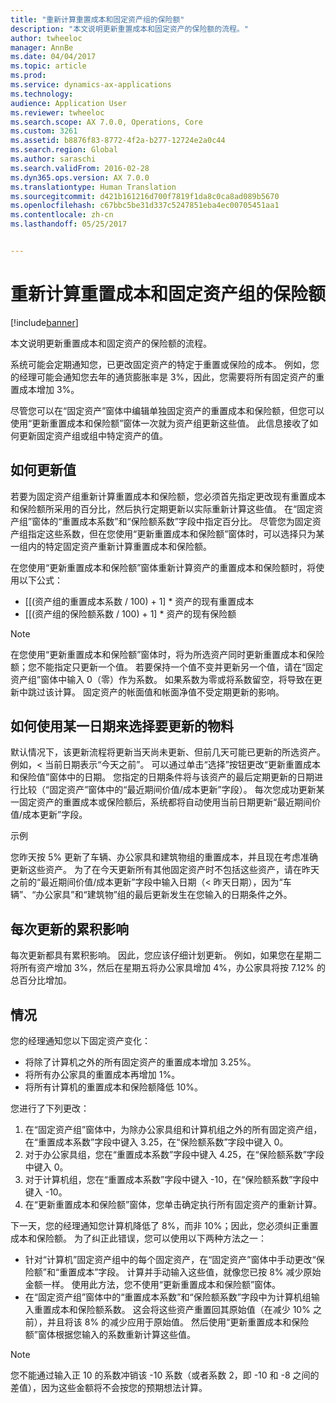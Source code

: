 ```yaml
---
title: "重新计算重置成本和固定资产组的保险额"
description: "本文说明更新重置成本和固定资产的保险额的流程。"
author: twheeloc
manager: AnnBe
ms.date: 04/04/2017
ms.topic: article
ms.prod: 
ms.service: dynamics-ax-applications
ms.technology: 
audience: Application User
ms.reviewer: twheeloc
ms.search.scope: AX 7.0.0, Operations, Core
ms.custom: 3261
ms.assetid: b8876f83-8772-4f2a-b277-12724e2a0c44
ms.search.region: Global
ms.author: saraschi
ms.search.validFrom: 2016-02-28
ms.dyn365.ops.version: AX 7.0.0
ms.translationtype: Human Translation
ms.sourcegitcommit: d421b161216d700f7819f1da8c0ca8ad089b5670
ms.openlocfilehash: c67bbc5be31d337c5247851eba4ec00705451aa1
ms.contentlocale: zh-cn
ms.lasthandoff: 05/25/2017


---
```


# <a name="recalculate-replacement-costs-and-insured-values-for-fixed-asset-groups"></a>重新计算重置成本和固定资产组的保险额

[!include[banner](../includes/banner.md)]


本文说明更新重置成本和固定资产的保险额的流程。

系统可能会定期通知您，已更改固定资产的特定于重置或保险的成本。 例如，您的经理可能会通知您去年的通货膨胀率是 3%，因此，您需要将所有固定资产的重置成本增加 3%。 

尽管您可以在“固定资产”窗体中编辑单独固定资产的重置成本和保险额，但您可以使用“更新重置成本和保险额”窗体一次就为资产组更新这些值。 此信息接收了如何更新固定资产组或组中特定资产的值。

## <a name="how-values-are-updated"></a>如何更新值
若要为固定资产组重新计算重置成本和保险额，您必须首先指定更改现有重置成本和保险额所采用的百分比，然后执行定期更新以实际重新计算这些值。 在“固定资产组”窗体的“重置成本系数”和“保险额系数”字段中指定百分比。 尽管您为固定资产组指定这些系数，但在您使用“更新重置成本和保险额”窗体时，可以选择只为某一组内的特定固定资产重新计算重置成本和保险额。 

在您使用“更新重置成本和保险额”窗体重新计算资产的重置成本和保险额时，将使用以下公式：

-   \[[(资产组的重置成本系数 / 100) + 1\] \* 资产的现有重置成本
-   \[[(资产组的保险额系数 / 100) + 1\] \* 资产的现有保险额

> [!NOTE] 
> 在您使用“更新重置成本和保险额”窗体时，将为所选资产同时更新重置成本和保险额；您不能指定只更新一个值。 若要保持一个值不变并更新另一个值，请在“固定资产组”窗体中输入 0（零）作为系数。 如果系数为零或将系数留空，将导致在更新中跳过该计算。 固定资产的帐面值和帐面净值不受定期更新的影响。 

## <a name="how-to-use-a-date-to-select-which-items-to-update"></a>如何使用某一日期来选择要更新的物料
默认情况下，该更新流程将更新当天尚未更新、但前几天可能已更新的所选资产。 例如，&lt; 当前日期表示“今天之前”。 可以通过单击“选择”按钮更改“更新重置成本和保险值”窗体中的日期。 您指定的日期条件将与该资产的最后定期更新的日期进行比较（“固定资产”窗体中的“最近期间价值/成本更新”字段）。 每次您成功更新某一固定资产的重置成本或保险额后，系统都将自动使用当前日期更新“最近期间价值/成本更新”字段。 

示例 

您昨天按 5% 更新了车辆、办公家具和建筑物组的重置成本，并且现在考虑准确更新这些资产。 为了在今天更新所有其他固定资产时不包括这些资产，请在昨天之前的“最近期间价值/成本更新”字段中输入日期（&lt; 昨天日期），因为“车辆”、“办公家具”和“建筑物”组的最后更新发生在您输入的日期条件之外。

## <a name="cumulative-effect-of-each-update"></a>每次更新的累积影响
每次更新都具有累积影响。 因此，您应该仔细计划更新。 例如，如果您在星期二将所有资产增加 3%，然后在星期五将办公家具增加 4%，办公家具将按 7.12% 的总百分比增加。

## <a name="scenario"></a>情况
您的经理通知您以下固定资产变化：
-   将除了计算机之外的所有固定资产的重置成本增加 3.25%。
-   将所有办公家具的重置成本再增加 1%。
-   将所有计算机的重置成本和保险额降低 10%。

您进行了下列更改：
1.  在“固定资产组”窗体中，为除办公家具组和计算机组之外的所有固定资产组，在“重置成本系数”字段中键入 3.25，在“保险额系数”字段中键入 0。
2.  对于办公家具组，您在“重置成本系数”字段中键入 4.25，在“保险额系数”字段中键入 0。
3.  对于计算机组，您在“重置成本系数”字段中键入 -10，在“保险额系数”字段中键入 -10。
4.  在“更新重置成本和保险额”窗体，您单击确定执行所有固定资产的重新计算。

下一天，您的经理通知您计算机降低了 8%，而非 10%；因此，您必须纠正重置成本和保险额。 为了纠正此错误，您可以使用以下两种方法之一：
-   针对“计算机”固定资产组中的每个固定资产，在“固定资产”窗体中手动更改“保险额”和“重置成本”字段。 计算并手动输入这些值，就像您已按 8% 减少原始金额一样。 使用此方法，您不使用“更新重置成本和保险额”窗体。
-   在“固定资产组”窗体中的“重置成本系数”和“保险额系数”字段中为计算机组输入重置成本和保险额系数。 这会将这些资产重置回其原始值（在减少 10% 之前），并且将该 8% 的减少应用于原始值。 然后使用“更新重置成本和保险额”窗体根据您输入的系数重新计算这些值。

> [!NOTE]  
> 您不能通过输入正 10 的系数冲销该 -10 系数（或者系数 2，即 -10 和 -8 之间的差值），因为这些金额将不会按您的预期想法计算。 






